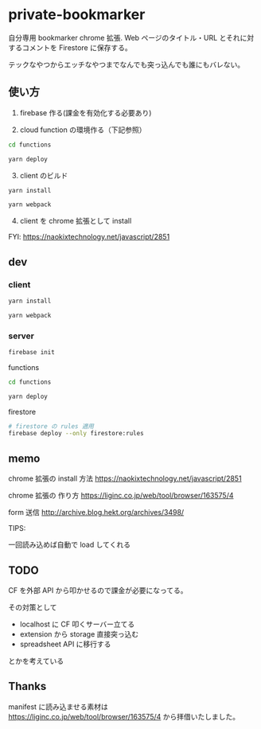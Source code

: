 # private-bookmarker

自分専用 bookmarker chrome 拡張. Web ページのタイトル・URL とそれに対するコメントを Firestore に保存する。

テックなやつからエッチなやつまでなんでも突っ込んでも誰にもバレない。

## 使い方

1. firebase 作る(課金を有効化する必要あり)

2. cloud function の環境作る（下記参照）

```sh
cd functions

yarn deploy
```

3. client のビルド

```sh
yarn install

yarn webpack
```

4. client を chrome 拡張として install

FYI: https://naokixtechnology.net/javascript/2851

## dev

### client

```sh
yarn install

yarn webpack
```

### server

```sh
firebase init
```

functions

```sh
cd functions

yarn deploy
```

firestore

```sh
# firestore の rules 適用
firebase deploy --only firestore:rules
```

## memo

chrome 拡張の install 方法
https://naokixtechnology.net/javascript/2851

chrome 拡張の 作り方
https://liginc.co.jp/web/tool/browser/163575/4

form 送信
http://archive.blog.hekt.org/archives/3498/

TIPS:

一回読み込めば自動で load してくれる

## TODO

CF を外部 API から叩かせるので課金が必要になってる。

その対策として

- localhost に CF 叩くサーバー立てる
- extension から storage 直接突っ込む
- spreadsheet API に移行する

とかを考えている

## Thanks

manifest に読み込ませる素材は https://liginc.co.jp/web/tool/browser/163575/4 から拝借いたしました。
